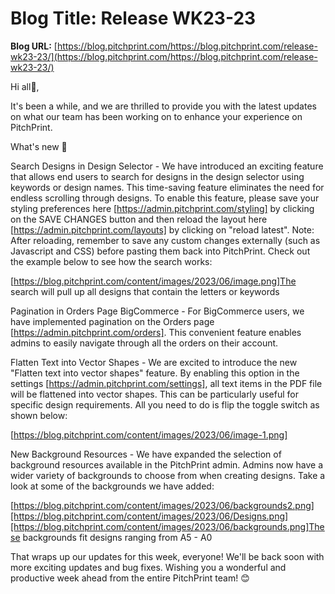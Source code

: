 # **Blog Title**: Release WK23-23

**Blog URL:** [https://blog.pitchprint.com/https://blog.pitchprint.com/release-wk23-23/](https://blog.pitchprint.com/https://blog.pitchprint.com/release-wk23-23/)

Hi all👋,

It's been a while, and we are thrilled to provide you with the latest updates on what our team has been working on to enhance your
experience on PitchPrint.

What's new 🚀

Search Designs in Design Selector - We have introduced an exciting feature that allows end users to search for designs in the design
selector using keywords or design names. This time-saving feature eliminates the need for endless scrolling through designs. To enable this
feature, please save your styling preferences here [https://admin.pitchprint.com/styling] by clicking on the SAVE CHANGES button and then
reload the layout here [https://admin.pitchprint.com/layouts] by clicking on "reload latest". Note: After reloading, remember to save any
custom changes externally (such as Javascript and CSS) before pasting them back into PitchPrint. Check out the example below to see how the
search works:

[https://blog.pitchprint.com/content/images/2023/06/image.png]The search will pull up all designs that contain the letters or keywords

Pagination in Orders Page BigCommerce - For BigCommerce users, we have implemented pagination on the Orders page
[https://admin.pitchprint.com/orders]. This convenient feature enables admins to easily navigate through all the orders on their account.

Flatten Text into Vector Shapes - We are excited to introduce the new "Flatten text into vector shapes" feature. By enabling this option in
the settings [https://admin.pitchprint.com/settings], all text items in the PDF file will be flattened into vector shapes. This can be
particularly useful for specific design requirements. All you need to do is flip the toggle switch as shown below:

[https://blog.pitchprint.com/content/images/2023/06/image-1.png]

New Background Resources - We have expanded the selection of background resources available in the PitchPrint admin. Admins now have a wider
variety of backgrounds to choose from when creating designs. Take a look at some of the backgrounds we have added:

[https://blog.pitchprint.com/content/images/2023/06/backgrounds2.png][https://blog.pitchprint.com/content/images/2023/06/Designs.png][https://blog.pitchprint.com/content/images/2023/06/backgrounds.png]These
backgrounds fit designs ranging from A5 - A0

That wraps up our updates for this week, everyone! We'll be back soon with more exciting updates and bug fixes. Wishing you a wonderful and
productive week ahead from the entire PitchPrint team! 😊


